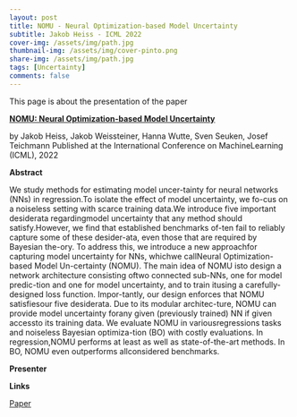 ```yaml
---
layout: post
title: NOMU - Neural Optimization-based Model Uncertainty
subtitle: Jakob Heiss - ICML 2022
cover-img: /assets/img/path.jpg
thumbnail-img: /assets/img/cover-pinto.png
share-img: /assets/img/path.jpg
tags: [Uncertainty]
comments: false
---
```


This page is about the presentation of the paper

[**NOMU: Neural Optimization-based Model Uncertainty**](https://arxiv.org/pdf/2102.13640.pdf)

by Jakob Heiss, Jakob Weissteiner, Hanna Wutte, Sven Seuken, Josef Teichmann
Published at the International Conference on MachineLearning (ICML), 2022

**Abstract**

We study methods for estimating model uncer-tainty for neural networks (NNs) in regression.To isolate the effect of model uncertainty, we fo-cus on a noiseless setting with scarce training data.We introduce five important desiderata regardingmodel uncertainty that any method should satisfy.However, we find that established benchmarks of-ten fail to reliably capture some of these desider-ata, even those that are required by Bayesian the-ory. To address this, we introduce a new approachfor capturing model uncertainty for NNs, whichwe  callNeural  Optimization-based  Model  Un-certainty (NOMU). The main idea of NOMU isto  design  a  network  architecture  consisting  oftwo connected sub-NNs, one for model predic-tion and one for model uncertainty, and to train itusing a carefully-designed loss function. Impor-tantly, our design enforces that NOMU satisfiesour five desiderata. Due to its modular architec-ture, NOMU can provide model uncertainty forany given (previously trained) NN if given accessto its training data. We evaluate NOMU in variousregressions tasks and noiseless Bayesian optimiza-tion (BO) with costly evaluations. In regression,NOMU performs at least as well as state-of-the-art methods. In BO, NOMU even outperforms allconsidered benchmarks.

**Presenter**


**Links**

[Paper](https://arxiv.org/pdf/2102.13640.pdf)
